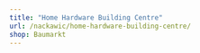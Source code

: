 ```yaml
---
title: "Home Hardware Building Centre"
url: /nackawic/home-hardware-building-centre/
shop: Baumarkt
---
```

